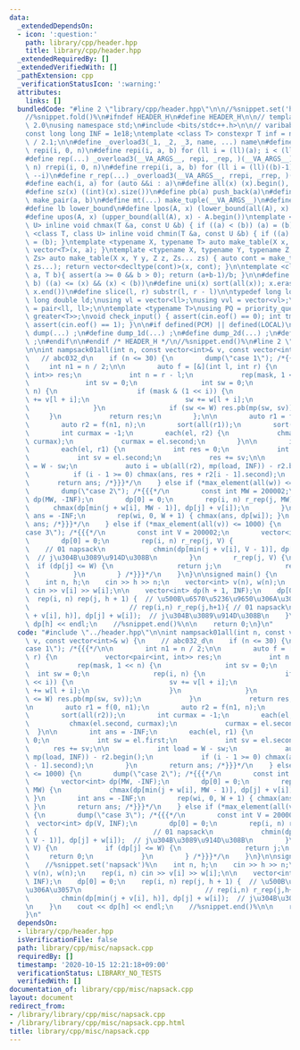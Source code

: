 ```yaml
---
data:
  _extendedDependsOn:
  - icon: ':question:'
    path: library/cpp/header.hpp
    title: library/cpp/header.hpp
  _extendedRequiredBy: []
  _extendedVerifiedWith: []
  _pathExtension: cpp
  _verificationStatusIcon: ':warning:'
  attributes:
    links: []
  bundledCode: "#line 2 \"library/cpp/header.hpp\"\n\n//%snippet.set('header')%\n\
    //%snippet.fold()%\n#ifndef HEADER_H\n#define HEADER_H\n\n// template version\
    \ 2.0\nusing namespace std;\n#include <bits/stdc++.h>\n\n// varibable settings\n\
    const long long INF = 1e18;\ntemplate <class T> constexpr T inf = numeric_limits<T>::max()\
    \ / 2.1;\n\n#define _overload3(_1, _2, _3, name, ...) name\n#define _rep(i, n)\
    \ repi(i, 0, n)\n#define repi(i, a, b) for (ll i = (ll)(a); i < (ll)(b); ++i)\n\
    #define rep(...) _overload3(__VA_ARGS__, repi, _rep, )(__VA_ARGS__)\n#define _rrep(i,\
    \ n) rrepi(i, 0, n)\n#define rrepi(i, a, b) for (ll i = (ll)((b)-1); i >= (ll)(a);\
    \ --i)\n#define r_rep(...) _overload3(__VA_ARGS__, rrepi, _rrep, )(__VA_ARGS__)\n\
    #define each(i, a) for (auto &&i : a)\n#define all(x) (x).begin(), (x).end()\n\
    #define sz(x) ((int)(x).size())\n#define pb(a) push_back(a)\n#define mp(a, b)\
    \ make_pair(a, b)\n#define mt(...) make_tuple(__VA_ARGS__)\n#define ub upper_bound\n\
    #define lb lower_bound\n#define lpos(A, x) (lower_bound(all(A), x) - A.begin())\n\
    #define upos(A, x) (upper_bound(all(A), x) - A.begin())\ntemplate <class T, class\
    \ U> inline void chmax(T &a, const U &b) { if ((a) < (b)) (a) = (b); }\ntemplate\
    \ <class T, class U> inline void chmin(T &a, const U &b) { if ((a) > (b)) (a)\
    \ = (b); }\ntemplate <typename X, typename T> auto make_table(X x, T a) { return\
    \ vector<T>(x, a); }\ntemplate <typename X, typename Y, typename Z, typename...\
    \ Zs> auto make_table(X x, Y y, Z z, Zs... zs) { auto cont = make_table(y, z,\
    \ zs...); return vector<decltype(cont)>(x, cont); }\n\ntemplate <class T> T cdiv(T\
    \ a, T b){ assert(a >= 0 && b > 0); return (a+b-1)/b; }\n\n#define is_in(x, a,\
    \ b) ((a) <= (x) && (x) < (b))\n#define uni(x) sort(all(x)); x.erase(unique(all(x)),\
    \ x.end())\n#define slice(l, r) substr(l, r - l)\n\ntypedef long long ll;\ntypedef\
    \ long double ld;\nusing vl = vector<ll>;\nusing vvl = vector<vl>;\nusing pll\
    \ = pair<ll, ll>;\n\ntemplate <typename T>\nusing PQ = priority_queue<T, vector<T>,\
    \ greater<T>>;\nvoid check_input() { assert(cin.eof() == 0); int tmp; cin >> tmp;\
    \ assert(cin.eof() == 1); }\n\n#if defined(PCM) || defined(LOCAL)\n#else\n#define\
    \ dump(...) ;\n#define dump_1d(...) ;\n#define dump_2d(...) ;\n#define cerrendl\
    \ ;\n#endif\n\n#endif /* HEADER_H */\n//%snippet.end()%\n#line 2 \"library/cpp/misc/napsack.cpp\"\
    \n\nint nampsack01all(int n, const vector<int>& v, const vector<int>& w) {\n \
    \   // abc032_d\n    if (n <= 30) {\n        dump(\"case 1\"); /*{{{*/\n\n   \
    \     int n1 = n / 2;\n\n        auto f = [&](int l, int r) {\n            vector<pair<int,\
    \ int>> res;\n            int n = r - l;\n            rep(mask, 1 << n) {\n  \
    \              int sv = 0;\n                int sw = 0;\n                rep(i,\
    \ n) {\n                    if (mask & (1 << i)) {\n                        sv\
    \ += v[l + i];\n                        sw += w[l + i];\n                    }\n\
    \                }\n                if (sw <= W) res.pb(mp(sw, sv));\n       \
    \     }\n            return res;\n        };\n\n        auto r1 = f(0, n1);\n\
    \        auto r2 = f(n1, n);\n        sort(all(r1));\n        sort(all(r2));\n\
    \        int curmax = -1;\n        each(el, r2) {\n            chmax(el.second,\
    \ curmax);\n            curmax = el.second;\n        }\n\n        int ans = -INF;\n\
    \        each(el, r1) {\n            int res = 0;\n            int sw = el.first;\n\
    \            int sv = el.second;\n            res += sv;\n\n            int load\
    \ = W - sw;\n            auto i = ub(all(r2), mp(load, INF)) - r2.begin();\n \
    \           if (i - 1 >= 0) chmax(ans, res + r2[i - 1].second);\n        }\n \
    \       return ans; /*}}}*/\n    } else if (*max_element(all(w)) <= 1000) {\n\
    \        dump(\"case 2\"); /*{{{*/\n        const int MW = 200002;\n        vector<int>\
    \ dp(MW, -INF);\n        dp[0] = 0;\n        rep(i, n) r_rep(j, MW) {\n      \
    \      chmax(dp[min(j + w[i], MW - 1)], dp[j] + v[i]);\n        }\n        int\
    \ ans = -INF;\n        rep(wi, 0, W + 1) { chmax(ans, dp[wi]); }\n        return\
    \ ans; /*}}}*/\n    } else if (*max_element(all(v)) <= 1000) {\n        dump(\"\
    case 3\"); /*{{{*/\n        const int V = 200002;\n        vector<int> dp(V, INF);\n\
    \        dp[0] = 0;\n        rep(i, n) r_rep(j, V) {                         \
    \    // 01 napsack\n            chmin(dp[min(j + v[i], V - 1)], dp[j] + w[i]);\
    \  // j\u304B\u3089\u914D\u308B\n        }\n        r_rep(j, V) {\n          \
    \  if (dp[j] <= W) {\n                return j;\n                return 0;\n \
    \           }\n        } /*}}}*/\n    }\n}\n\nsigned main() {\n    //%snippet.set('napsack')%\n\
    \    int n, h;\n    cin >> h >> n;\n    vector<int> v(n), w(n);\n    rep(i, n)\
    \ cin >> v[i] >> w[i];\n\n    vector<int> dp(h + 1, INF);\n    dp[0] = 0;\n  \
    \  rep(i, n) rep(j, h + 1) {  // \u500B\u6570\u5236\u9650\u306A\u3057\n      \
    \                         // rep(i,n) r_rep(j,h+1){ // 01 napsack\n        chmin(dp[min(j\
    \ + v[i], h)], dp[j] + w[i]);  // j\u304B\u3089\u914D\u308B\n    }\n    cout <<\
    \ dp[h] << endl;\n    //%snippet.end()%\n\n    return 0;\n}\n"
  code: "#include \"../header.hpp\"\n\nint nampsack01all(int n, const vector<int>&\
    \ v, const vector<int>& w) {\n    // abc032_d\n    if (n <= 30) {\n        dump(\"\
    case 1\"); /*{{{*/\n\n        int n1 = n / 2;\n\n        auto f = [&](int l, int\
    \ r) {\n            vector<pair<int, int>> res;\n            int n = r - l;\n\
    \            rep(mask, 1 << n) {\n                int sv = 0;\n              \
    \  int sw = 0;\n                rep(i, n) {\n                    if (mask & (1\
    \ << i)) {\n                        sv += v[l + i];\n                        sw\
    \ += w[l + i];\n                    }\n                }\n                if (sw\
    \ <= W) res.pb(mp(sw, sv));\n            }\n            return res;\n        };\n\
    \n        auto r1 = f(0, n1);\n        auto r2 = f(n1, n);\n        sort(all(r1));\n\
    \        sort(all(r2));\n        int curmax = -1;\n        each(el, r2) {\n  \
    \          chmax(el.second, curmax);\n            curmax = el.second;\n      \
    \  }\n\n        int ans = -INF;\n        each(el, r1) {\n            int res =\
    \ 0;\n            int sw = el.first;\n            int sv = el.second;\n      \
    \      res += sv;\n\n            int load = W - sw;\n            auto i = ub(all(r2),\
    \ mp(load, INF)) - r2.begin();\n            if (i - 1 >= 0) chmax(ans, res + r2[i\
    \ - 1].second);\n        }\n        return ans; /*}}}*/\n    } else if (*max_element(all(w))\
    \ <= 1000) {\n        dump(\"case 2\"); /*{{{*/\n        const int MW = 200002;\n\
    \        vector<int> dp(MW, -INF);\n        dp[0] = 0;\n        rep(i, n) r_rep(j,\
    \ MW) {\n            chmax(dp[min(j + w[i], MW - 1)], dp[j] + v[i]);\n       \
    \ }\n        int ans = -INF;\n        rep(wi, 0, W + 1) { chmax(ans, dp[wi]);\
    \ }\n        return ans; /*}}}*/\n    } else if (*max_element(all(v)) <= 1000)\
    \ {\n        dump(\"case 3\"); /*{{{*/\n        const int V = 200002;\n      \
    \  vector<int> dp(V, INF);\n        dp[0] = 0;\n        rep(i, n) r_rep(j, V)\
    \ {                             // 01 napsack\n            chmin(dp[min(j + v[i],\
    \ V - 1)], dp[j] + w[i]);  // j\u304B\u3089\u914D\u308B\n        }\n        r_rep(j,\
    \ V) {\n            if (dp[j] <= W) {\n                return j;\n           \
    \     return 0;\n            }\n        } /*}}}*/\n    }\n}\n\nsigned main() {\n\
    \    //%snippet.set('napsack')%\n    int n, h;\n    cin >> h >> n;\n    vector<int>\
    \ v(n), w(n);\n    rep(i, n) cin >> v[i] >> w[i];\n\n    vector<int> dp(h + 1,\
    \ INF);\n    dp[0] = 0;\n    rep(i, n) rep(j, h + 1) {  // \u500B\u6570\u5236\u9650\
    \u306A\u3057\n                               // rep(i,n) r_rep(j,h+1){ // 01 napsack\n\
    \        chmin(dp[min(j + v[i], h)], dp[j] + w[i]);  // j\u304B\u3089\u914D\u308B\
    \n    }\n    cout << dp[h] << endl;\n    //%snippet.end()%\n\n    return 0;\n\
    }\n"
  dependsOn:
  - library/cpp/header.hpp
  isVerificationFile: false
  path: library/cpp/misc/napsack.cpp
  requiredBy: []
  timestamp: '2020-10-15 12:21:18+09:00'
  verificationStatus: LIBRARY_NO_TESTS
  verifiedWith: []
documentation_of: library/cpp/misc/napsack.cpp
layout: document
redirect_from:
- /library/library/cpp/misc/napsack.cpp
- /library/library/cpp/misc/napsack.cpp.html
title: library/cpp/misc/napsack.cpp
---
```

